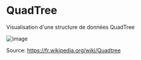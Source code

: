 # QuadTree
  
  Visualisation d'une structure de données QuadTree

  ![image](https://user-images.githubusercontent.com/61056605/116700684-57b50800-a9c7-11eb-8bd9-20a1c95000c9.png)

Source: https://fr.wikipedia.org/wiki/Quadtree
